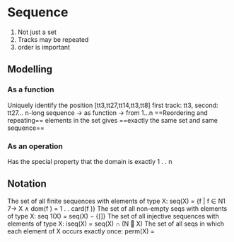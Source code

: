# Sequence
1. Not just a set
2. Tracks may be repeated
3. order is important
## Modelling 
### As a function
Uniquely identify the position
[tt3,tt27,tt14,tt3,tt8]
first track: tt3, second: tt27...
n-long sequence -> as function -> from 1...n
==Reordering and repeating== elements in the set gives ==exactly the same set and same sequence==
### As an operation
Has the special property that the domain is exactly 1 . . n
## Notation
The set of all finite sequences with elements of type X:
seq(X) = {f | f ∈ N1 7→ X ∧ dom(f ) = 1 . . card(f )}
The set of all non-empty seqs with elements of type X:
seq 1(X) = seq(X) − {[]}
The set of all injective sequences with elements of type X:
iseq(X) = seq(X) ∩ (N  X)
The set of all seqs in which each element of X occurs exactly once:
perm(X) = 






